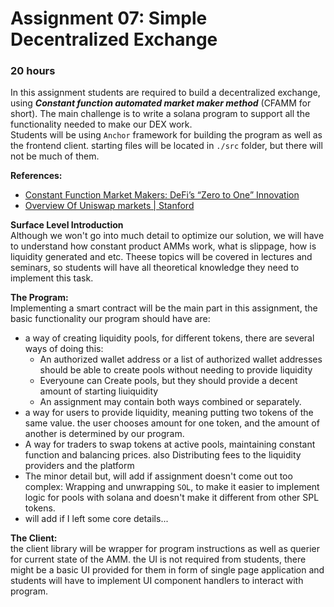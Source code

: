 # Assignment 07: Simple Decentralized Exchange

### 20 hours

In this assignment students are required to build a decentralized exchange, using _**Constant function automated market maker method**_ (CFAMM for short). The main challenge is to write a solana program to support all the functionality needed to make our DEX work.\
Students will be using `Anchor` framework for building the program as well as the frontend client. starting files will be located in `./src` folder, but there will not be much of them.

**References:**

* [Constant Function Market Makers: DeFi’s “Zero to One” Innovation](https://medium.com/bollinger-investment-group/constant-function-market-makers-defis-zero-to-one-innovation-968f77022159)
* [Overview Of Uniswap markets | Stanford](https://arxiv.org/pdf/1911.03380.pdf)

**Surface Level Introduction**\
Although we won't go into much detail to optimize our solution, we will have to understand how constant product AMMs work, what is slippage, how is liquidity generated and etc. Theese topics will be covered in lectures and seminars, so students will have all theoretical knowledge they need to implement this task.

**The Program:**\
Implementing a smart contract will be the main part in this assignment, the basic functionality our program should have are:

* a way of creating liquidity pools, for different tokens, there are several ways of doing this:
  * An authorized wallet address or a list of authorized wallet addresses should be able to create pools without needing to provide liquidity
  * Everyoune can Create pools, but they should provide a decent amount of starting liuiquidity
  * An assignment may contain both ways combined or separately.
* a way for users to provide liquidity, meaning putting two tokens of the same value. the user chooses amount for one token, and the amount of another is determined by our program.
* A way for traders to swap tokens at active pools, maintaining constant function and balancing prices. also Distributing fees to the liquidity providers and the platform
* The minor detail but, will add if assignment doesn't come out too complex: Wrapping and unwrapping `SOL`, to make it easier to implement logic for pools with solana and doesn't make it different from other SPL tokens.
* will add if I left some core details...

**The Client:**\
the client library will be wrapper for program instructions as well as querier for current state of the AMM. the UI is not required from students, there might be a basic UI provided for them in form of single page application and students will have to implement UI component handlers to interact with program.
